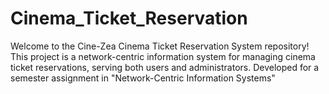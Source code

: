 # Cinema_Ticket_Reservation
Welcome to the Cine-Zea Cinema Ticket Reservation System repository! This project is a network-centric information system for managing cinema ticket reservations, serving both users and administrators. Developed for a semester assignment in "Network-Centric Information Systems"

